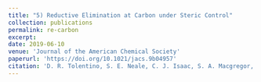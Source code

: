 ```yaml
---
title: "5) Reductive Elimination at Carbon under Steric Control"
collection: publications
permalink: re-carbon
excerpt: 
date: 2019-06-10
venue: 'Journal of the American Chemical Society'
paperurl: 'https://doi.org/10.1021/jacs.9b04957'
citation: 'D. R. Tolentino, S. E. Neale, C. J. Isaac, S. A. Macgregor, M. K. Whittlesey, R. Jazzar and G. Bertrand, <i>J. Am. Chem. Soc.,</i> <strong>2019</strong>, <i>141</i>, 9823-9826'
---
```

